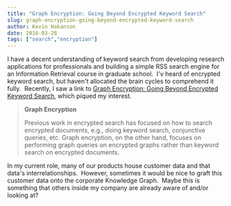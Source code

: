 ```yaml
---
title: "Graph Encryption: Going Beyond Encrypted Keyword Search"
slug: graph-encryption-going-beyond-encrypted-keyword-search
author: Kevin Hakanson
date: 2016-03-28
tags: ["search","encryption"]
---
```

I have a decent understanding of keyword search from developing research applications for professionals and building a simple RSS search engine for an Information Retrieval course in graduate school.  I'v heard of encrypted keyword search, but haven't allocated the brain cycles to comprehend it fully.  Recently, I saw a link to [Graph Encryption: Going Beyond Encrypted Keyword Search](http://outsourcedbits.org/2016/03/02/graph-encryption-going-beyond-encrypted-keyword-search/), which piqued my interest.

> **Graph Encryption**
>
> Previous work in encrypted search has focused on how to search encrypted documents, e.g., doing keyword search, conjunctive queries, etc. Graph encryption, on the other hand, focuses on performing graph queries on encrypted graphs rather than keyword search on encrypted documents.

In my current role, many of our products house customer data and that data's interrelationships.  However, sometimes it would be nice to graft this customer data onto the corporate Knowledge Graph.  Maybe this is something that others inside my company are already aware of and/or looking at?
